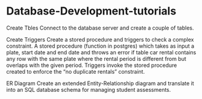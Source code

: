 # Database-Development-tutorials

Create Tbles
Connect to the database server and create a couple of tables.


Create Triggers
Create a stored procedure and triggers to check a complex constraint. A stored procedure (function in postgres) which takes as input a plate, start date and end date and throws an error if table car rental contains any row with the same plate where the rental period is different from but overlaps with the given period. Triggers invoke the stored procedure created to enforce the “no duplicate rentals” constraint.


ER Diagram
Create an extended Entity-Relationship diagram and translate it into an SQL database schema for managing student assessments.
